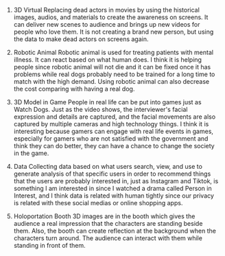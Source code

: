 1. 3D Virtual
Replacing dead actors in movies by using the historical images, audios, and materials to create the awareness on screens. It can deliver new scenes to audience and brings up new videos for people who love them. It is not creating a brand new person, but using the data to make dead actors on screens again.

2. Robotic Animal
Robotic animal is used for treating patients with mental illness. It can react based on what human does. I think it is helping people since robotic animal will not die and it can be fixed once it has problems while real dogs probably need to be trained for a long time to match with the high demand. Using robotic animal can also decrease the cost comparing with having a real dog.

3. 3D Model in Game
People in real life can be put into games just as Watch Dogs. Just as the video shows, the interviewer's facial expression and details are captured, and the facial movements are also captured by multiple cameras and high technology things. I think it is interesting because gamers can engage with real life events in games, especially for gamers who are not satisfied with the government and think they can do better, they can have a chance to change the society in the game.

4. Data
Collecting data based on what users search, view, and use to generate analysis of that specific users in order to recommend things that the users are probably interested in, just as Instagram and Tiktok, is something I am interested in since I watched a drama called Person in Interest, and I think data is related with human tightly since our privacy is related with these social medias or online shopping apps.

5. Holoportation Booth
3D images are in the booth which gives the audience a real impression that the characters are standing beside them. Also, the booth can create reflection at the background when the characters turn around. The audience can interact with them while standing in front of them. 